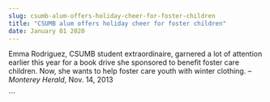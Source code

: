 ```yaml
---
slug: csumb-alum-offers-holiday-cheer-for-foster-children
title: "CSUMB alum offers holiday cheer for foster children"
date: January 01 2020
---
```


 
<p>
  Emma Rodriguez, CSUMB student extraordinaire, garnered a lot of attention
  earlier this year for a book drive she sponsored to benefit foster care
  children. Now, she wants to help foster care youth with winter clothing. –
  <em>Monterey Herald</em>, Nov. 14, 2013
</p>
```
